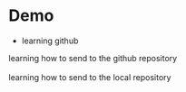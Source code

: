 # Demo

- learning github


learning how to send to the github repository <br>  
learning how to send to the local repository
